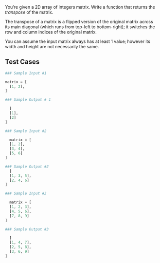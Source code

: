 
You're given a 2D array of integers matrix. Write a function that returns the *transpose* of the matrix.

The transpose of a matrix is a flipped version of the original matrix across its main diagonal (which runs from top-left to bottom-right); it switches the row and column indices of the original matrix.
  
You can assume the input matrix always has at least 1 value; however its width and height are not necessarily the same.
  
## Test Cases

```python
### Sample Input #1

matrix = [
  [1, 2],
]

### Sample Output # 1

  [
  [1],
  [2]
]

### Sample Input #2

  matrix = [
  [1, 2],
  [3, 4],
  [5, 6]
]

### Sample Output #2
  [
  [1, 3, 5],
  [2, 4, 6]
]

### Sample Input #3

  matrix = [
  [1, 2, 3],
  [4, 5, 6],
  [7, 8, 9]
]

### Sample Output #3

  [
  [1, 4, 7],
  [2, 5, 8],
  [3, 6, 9]
]
```
